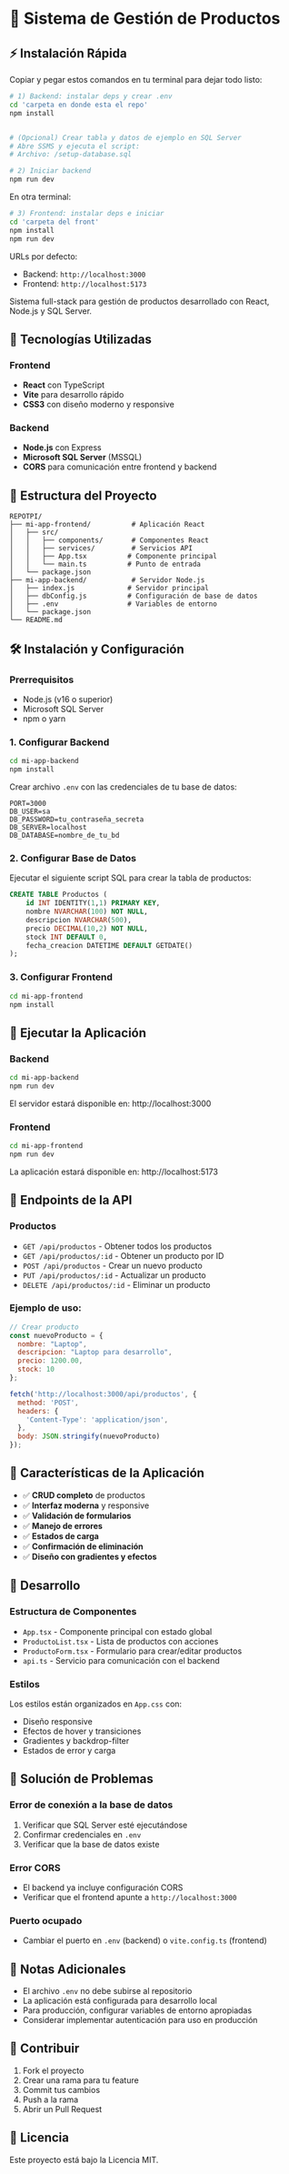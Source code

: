 # 🏪 Sistema de Gestión de Productos

## ⚡ Instalación Rápida

Copiar y pegar estos comandos en tu terminal para dejar todo listo:

```bash
# 1) Backend: instalar deps y crear .env
cd 'carpeta en donde esta el repo'
npm install


# (Opcional) Crear tabla y datos de ejemplo en SQL Server
# Abre SSMS y ejecuta el script:
# Archivo: /setup-database.sql

# 2) Iniciar backend
npm run dev
```

En otra terminal:

```bash
# 3) Frontend: instalar deps e iniciar
cd 'carpeta del front'
npm install
npm run dev
```

URLs por defecto:
- Backend: `http://localhost:3000`
- Frontend: `http://localhost:5173`

Sistema full-stack para gestión de productos desarrollado con React, Node.js y SQL Server.

## 🚀 Tecnologías Utilizadas

### Frontend
- **React** con TypeScript
- **Vite** para desarrollo rápido
- **CSS3** con diseño moderno y responsive

### Backend
- **Node.js** con Express
- **Microsoft SQL Server** (MSSQL)
- **CORS** para comunicación entre frontend y backend

## 📁 Estructura del Proyecto

```
REPOTPI/
├── mi-app-frontend/          # Aplicación React
│   ├── src/
│   │   ├── components/       # Componentes React
│   │   ├── services/         # Servicios API
│   │   ├── App.tsx          # Componente principal
│   │   └── main.ts          # Punto de entrada
│   └── package.json
├── mi-app-backend/           # Servidor Node.js
│   ├── index.js             # Servidor principal
│   ├── dbConfig.js          # Configuración de base de datos
│   ├── .env                 # Variables de entorno
│   └── package.json
└── README.md
```

## 🛠️ Instalación y Configuración

### Prerrequisitos
- Node.js (v16 o superior)
- Microsoft SQL Server
- npm o yarn

### 1. Configurar Backend

```bash
cd mi-app-backend
npm install
```

Crear archivo `.env` con las credenciales de tu base de datos:

```env
PORT=3000
DB_USER=sa
DB_PASSWORD=tu_contraseña_secreta
DB_SERVER=localhost
DB_DATABASE=nombre_de_tu_bd
```

### 2. Configurar Base de Datos

Ejecutar el siguiente script SQL para crear la tabla de productos:

```sql
CREATE TABLE Productos (
    id INT IDENTITY(1,1) PRIMARY KEY,
    nombre NVARCHAR(100) NOT NULL,
    descripcion NVARCHAR(500),
    precio DECIMAL(10,2) NOT NULL,
    stock INT DEFAULT 0,
    fecha_creacion DATETIME DEFAULT GETDATE()
);
```

### 3. Configurar Frontend

```bash
cd mi-app-frontend
npm install
```

## 🚀 Ejecutar la Aplicación

### Backend
```bash
cd mi-app-backend
npm run dev
```
El servidor estará disponible en: http://localhost:3000

### Frontend
```bash
cd mi-app-frontend
npm run dev
```
La aplicación estará disponible en: http://localhost:5173

## 📡 Endpoints de la API

### Productos
- `GET /api/productos` - Obtener todos los productos
- `GET /api/productos/:id` - Obtener un producto por ID
- `POST /api/productos` - Crear un nuevo producto
- `PUT /api/productos/:id` - Actualizar un producto
- `DELETE /api/productos/:id` - Eliminar un producto

### Ejemplo de uso:

```javascript
// Crear producto
const nuevoProducto = {
  nombre: "Laptop",
  descripcion: "Laptop para desarrollo",
  precio: 1200.00,
  stock: 10
};

fetch('http://localhost:3000/api/productos', {
  method: 'POST',
  headers: {
    'Content-Type': 'application/json',
  },
  body: JSON.stringify(nuevoProducto)
});
```

## 🎨 Características de la Aplicación

- ✅ **CRUD completo** de productos
- ✅ **Interfaz moderna** y responsive
- ✅ **Validación de formularios**
- ✅ **Manejo de errores**
- ✅ **Estados de carga**
- ✅ **Confirmación de eliminación**
- ✅ **Diseño con gradientes y efectos**

## 🔧 Desarrollo

### Estructura de Componentes

- `App.tsx` - Componente principal con estado global
- `ProductoList.tsx` - Lista de productos con acciones
- `ProductoForm.tsx` - Formulario para crear/editar productos
- `api.ts` - Servicio para comunicación con el backend

### Estilos

Los estilos están organizados en `App.css` con:
- Diseño responsive
- Efectos de hover y transiciones
- Gradientes y backdrop-filter
- Estados de error y carga

## 🐛 Solución de Problemas

### Error de conexión a la base de datos
1. Verificar que SQL Server esté ejecutándose
2. Confirmar credenciales en `.env`
3. Verificar que la base de datos existe

### Error CORS
- El backend ya incluye configuración CORS
- Verificar que el frontend apunte a `http://localhost:3000`

### Puerto ocupado
- Cambiar el puerto en `.env` (backend) o `vite.config.ts` (frontend)

## 📝 Notas Adicionales

- El archivo `.env` no debe subirse al repositorio
- La aplicación está configurada para desarrollo local
- Para producción, configurar variables de entorno apropiadas
- Considerar implementar autenticación para uso en producción

## 🤝 Contribuir

1. Fork el proyecto
2. Crear una rama para tu feature
3. Commit tus cambios
4. Push a la rama
5. Abrir un Pull Request

## 📄 Licencia

Este proyecto está bajo la Licencia MIT.
